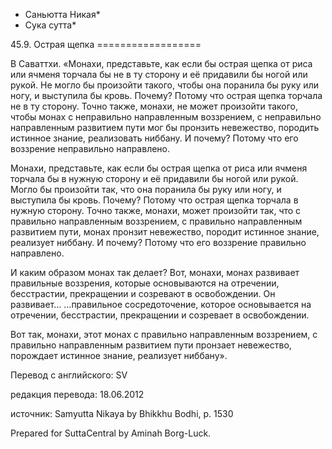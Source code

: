 * Саньютта Никая*
* Сука сутта*

45\.9\. Острая щепка
\=\=\=\=\=\=\=\=\=\=\=\=\=\=\=\=\=\=

В Саваттхи\. «Монахи, представьте, как если бы острая щепка от риса или ячменя торчала бы не в ту сторону и её придавили бы ногой или рукой\. Не могло бы произойти такого, чтобы она поранила бы руку или ногу, и выступила бы кровь\. Почему? Потому что острая щепка торчала не в ту сторону\. Точно также, монахи, не может произойти такого, чтобы монах с неправильно направленным воззрением, с неправильно направленным развитием пути мог бы пронзить невежество, породить истинное знание, реализовать ниббану\. И почему? Потому что его воззрение неправильно направлено\.

Монахи, представьте, как если бы острая щепка от риса или ячменя торчала бы в нужную сторону и её придавили бы ногой или рукой\. Могло бы произойти так, что она поранила бы руку или ногу, и выступила бы кровь\. Почему? Потому что острая щепка торчала в нужную сторону\. Точно также, монахи, может произойти так, что с правильно направленным воззрением, с правильно направленным развитием пути, монах пронзит невежество, породит истинное знание, реализует ниббану\. И почему? Потому что его воззрение правильно направлено\.

И каким образом монах так делает? Вот, монахи, монах развивает правильные воззрения, которые основываются на отречении, бесстрастии, прекращении и созревают в освобождении\. Он развивает… …правильное сосредоточение, которое основывается на отречении, бесстрастии, прекращении и созревает в освобождении\.

Вот так, монахи, этот монах с правильно направленным воззрением, с правильно направленным развитием пути пронзает невежество, порождает истинное знание, реализует ниббану»\.

Перевод с английского: SV

редакция перевода: 18\.06\.2012

источник: Samyutta Nikaya by Bhikkhu Bodhi, p\. 1530

Prepared for SuttaCentral by Aminah Borg\-Luck\.